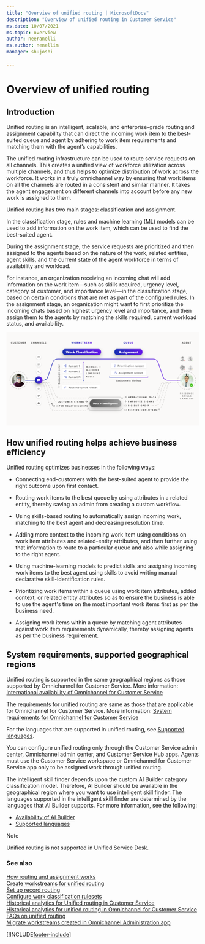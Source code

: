 ```yaml
---
title: "Overview of unified routing | MicrosoftDocs"
description: "Overview of unified routing in Customer Service"
ms.date: 10/07/2021
ms.topic: overview
author: neeranelli
ms.author: nenellim
manager: shujoshi

---
```


# Overview of unified routing

## Introduction

Unified routing is an intelligent, scalable, and enterprise-grade routing and assignment capability that can direct the incoming work item to the best-suited queue and agent by adhering to work item requirements and matching them with the agent’s capabilities.

The unified routing infrastructure can be used to route service requests on all channels. This creates a unified view of workforce utilization across multiple channels, and thus helps to optimize distribution of work across the workforce. It works in a truly omnichannel way by ensuring that work items on all the channels are routed in a consistent and similar manner. It takes the agent engagement on different channels into account before any new work is assigned to them.

Unified routing has two main stages: classification and assignment.

In the classification stage, rules and machine learning (ML) models can be used to add information on the work item, which can be used to find the best-suited agent.

During the assignment stage, the service requests are prioritized and then assigned to the agents based on the nature of the work, related entities, agent skills, and the current state of the agent workforce in terms of availability and workload.

For instance, an organization receiving an incoming chat will add information on the work item—such as skills required, urgency level, category of customer, and importance level—in the classification stage, based on certain conditions that are met as part of the configured rules. In the assignment stage, an organization might want to first prioritize the incoming chats based on highest urgency level and importance, and then assign them to the agents by matching the skills required, current workload status, and availability.

![Unified routing work classification overview.](media/unified-routing-overview.png "Unified routing work classification overview")

## How unified routing helps achieve business efficiency

Unified routing optimizes businesses in the following ways:

- Connecting end-customers with the best-suited agent to provide the right outcome upon first contact.

- Routing work items to the best queue by using attributes in a related entity, thereby saving an admin from creating a custom workflow.

- Using skills-based routing to automatically assign incoming work, matching to the best agent and decreasing resolution time.

- Adding more context to the incoming work item using conditions on work item attributes and related-entity attributes, and then further using that information to route to a particular queue and also while assigning to the right agent.

- Using machine-learning models to predict skills and assigning incoming work items to the best agent using skills to avoid writing manual declarative skill-identification rules.

- Prioritizing work items within a queue using work item attributes, added context, or related entity attributes so as to ensure the business is able to use the agent's time on the most important work items first as per the business need.

- Assigning work items within a queue by matching agent attributes against work item requirements dynamically, thereby assigning agents as per the business requirement.

## System requirements, supported geographical regions

Unified routing is supported in the same geographical regions as those supported by Omnichannel for Customer Service. More information: [International availability of Omnichannel for Customer Service](international-availability.md)

The requirements for unified routing are same as those that are applicable for Omnichannel for Customer Service. More information: [System requirements for Omnichannel for Customer Service](system-requirements-omnichannel.md)

For the languages that are supported in unified routing, see [Supported languages](international-availability.md#language-availability).

You can configure unified routing only through the Customer Service admin center, Omnichannel admin center, and Customer Service Hub apps. Agents must use the Customer Service workspace or Omnichannel for Customer Service app only to be assigned work through unified routing.

The intelligent skill finder depends upon the custom AI Builder category classification model. Therefore, AI Builder should be available in the geographical region where you want to use intelligent skill finder. The languages supported in the intelligent skill finder are determined by the languages that AI Builder supports. For more information, see the following:

- [Availability of AI Builder](/ai-builder/availability-region)
- [Supported languages](/ai-builder/before-you-build-text-classification-model#prerequisites)

> [!NOTE]
> Unified routing is not supported in Unified Service Desk.

### See also

[How routing and assignment works](set-up-routing-process.md)  
[Create workstreams for unified routing](create-workstreams.md)  
[Set up record routing](set-up-record-routing.md)  
[Configure work classification rulesets](configure-work-classification.md)  
[Historical analytics for Unified routing in Customer Service](cs-historical-analytics-unified-routing.md)  
[Historical analytics for unified routing in Omnichannel for Customer Service](oc-historical-analytics-unified-routing.md)  
[FAQs on unified routing](unified-routing-faqs.md)  
[Migrate workstreams created in Omnichannel Administration app](migrate-workstreams.md)  


[!INCLUDE[footer-include](../includes/footer-banner.md)]
